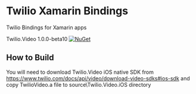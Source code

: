 # Twilio Xamarin Bindings

Twilio Bindings for Xamarin apps

Twilio.Video 1.0.0-beta10 [![NuGet][video-nuget-img]][video-nuget-link]

## How to Build

You will need to download Twilio.Video iOS native SDK from https://www.twilio.com/docs/api/video/download-video-sdks#ios-sdk and copy TwilioVideo.a file to source\Twilio.Video.iOS directory

[video-nuget-img]: https://img.shields.io/badge/nuget-1.0.0.b10-blue.svg
[video-nuget-link]: https://www.nuget.org/packages/Twilio.Video.XamarinBinding
